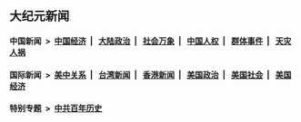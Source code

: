 ## 大纪元新闻

#### 中国新闻 &nbsp;>&nbsp; [中国经济](indexes/ncid283/README.md?07300045) &nbsp;| &nbsp; [大陆政治](indexes/ncid277/README.md?07300045) &nbsp;| &nbsp; [社会万象](indexes/ncid282/README.md?07300045) &nbsp;| &nbsp; [中国人权](indexes/ncid278/README.md?07300045) &nbsp;| &nbsp; [群体事件](indexes/ncid279/README.md?07300045) &nbsp;| &nbsp; [天灾人祸](indexes/ncid280/README.md?07300045)

#### 国际新闻 &nbsp;>&nbsp; [美中关系](indexes/nf1412576/README.md?07300045) &nbsp;| &nbsp; [台湾新闻](indexes/ncid1349361/README.md?07300045) &nbsp;| &nbsp; [香港新闻](indexes/ncid1349362/README.md?07300045) &nbsp;| &nbsp; [美国政治](indexes/ncid1078159/README.md?07300045) &nbsp;| &nbsp; [美国社会](indexes/ncid1078160/README.md?07300045) &nbsp;| &nbsp; [美国经济](indexes/ncid1078158/README.md?07300045)

#### 特别专题 &nbsp;>&nbsp; [中共百年历史](https://github.com/epoch-news/epoch-special/blob/master/README.md?07300045)  
